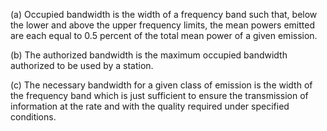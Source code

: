 (a) Occupied bandwidth is the width of a frequency band such that, below the lower and above the upper frequency limits, the mean powers emitted are each equal to 0.5 percent of the total mean power of a given emission.

(b) The authorized bandwidth is the maximum occupied bandwidth authorized to be used by a station.
              

(c) The necessary bandwidth for a given class of emission is the width of the frequency band which is just sufficient to ensure the transmission of information at the rate and with the quality required under specified conditions.

